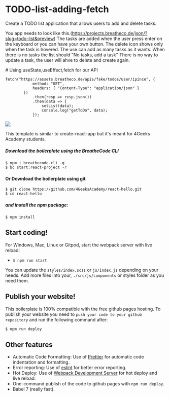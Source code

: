 # TODO-list-adding-fetch
<p>
Create a TODO list application that allows users to add and delete tasks.

You app needs to look like this.(https://projects.breatheco.de/json/?slug=todo-list&preview)
The tasks are added when the user press enter on the keyboard or you can have your own button.
The delete icon shows only when the task is hovered.
The use can add as many tasks as it wants.
When there is no tasks the list should "No tasks, add a task"
There is no way to update a task, the user will ahve to delete and create again.

</p>
# Using useState,useEffect,fetch for our API 


```
fetch("https://assets.breatheco.de/apis/fake/todos/user/ipince", {
			method: "GET",
			headers: { "Content-Type": "application/json" }
		})
			.then(resp => resp.json())
			.then(data => {
				setList(data);
				console.log("getToDo", data);
			});
```

<p>
  <a href="https://gitpod.io#https://github.com/4GeeksAcademy/react-hello.git"><img src="https://raw.githubusercontent.com/4GeeksAcademy/react-hello/master/open-in-gitpod.svg?sanitize=true" />
  </a>
</p>

This template is similar to create-react-app but it's meant for 4Geeks Academy students.

##### Download the boilerplate using the BreatheCode CLI
```
$ npm i breathecode-cli -g
$ bc start:react-project -r
```

#### Or Download the boilerplate using git

```
$ git clone https://github.com/4GeeksAcademy/react-hello.git
$ cd react-hello
```

##### and install the npm package:
```
$ npm install
```

## Start coding!

For Windows, Mac, Linux or Gitpod, start the webpack server with live reload:
- `$ npm run start`

You can update the `styles/index.scss` or `js/index.js` depending on your needs.
Add more files into your, `./src/js/components` or styles folder as you need them.

## Publish your website!

This boilerplate is 100% compatible with the free github pages hosting.
To publish your website you need to `push your code to your github repository` and run the following command after:
```sh
$ npm run deploy
```

## Other features

- Automatic Code Formatting: Use of [Prettier](https://prettier.io/) for automatic code indentation and formatting.
- Error reporting: Use of [eslint](https://eslint.org/) for better error reporting.
- Hot Deploy: Use of [Webpack Development Server](https://webpack.js.org/configuration/dev-server/) for hot deploy and live reload.
- One-command publish of the code to github pages with `npm run deploy`.
- Babel 7 (really fast).
